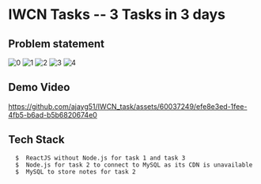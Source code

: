 #  IWCN Tasks -- 3 Tasks in 3 days

## Problem statement
![0](https://github.com/ajayg51/IWCN_task/assets/60037249/b4921ed6-f3ce-4904-8d3f-0ba5b81c4605)
![1](https://github.com/ajayg51/IWCN_task/assets/60037249/994d757b-5c80-4c0e-b690-8bb8b8536ece)
![2](https://github.com/ajayg51/IWCN_task/assets/60037249/6d87188e-9262-4b6a-bed9-e10049a5367c)
![3](https://github.com/ajayg51/IWCN_task/assets/60037249/05f1fdd6-74d2-4024-81e9-9b28250c3fd2)
![4](https://github.com/ajayg51/IWCN_task/assets/60037249/1a41398a-9520-4f1f-a140-e4592a0559ef)


## Demo Video


https://github.com/ajayg51/IWCN_task/assets/60037249/efe8e3ed-1fee-4fb5-b6ad-b5b6820674e0




## Tech Stack

```
  $  ReactJS without Node.js for task 1 and task 3
  $  Node.js for task 2 to connect to MySQL as its CDN is unavailable
  $  MySQL to store notes for task 2

```
